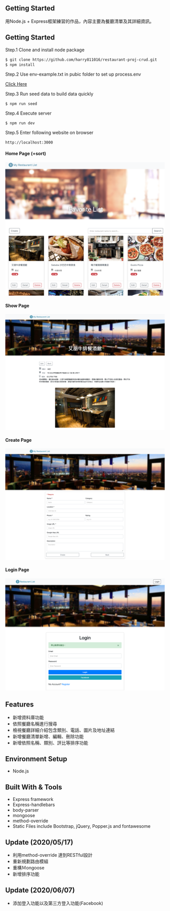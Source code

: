 ## Getting Started

用Node.js + Express框架練習的作品，內容主要為餐廳清單及其詳細資訊。

## Getting Started
Step.1 Clone and install node package
```
$ git clone https://github.com/harry811016/restaurant-proj-crud.git
$ npm install
```
Step.2 Use env-example.txt in pubic folder to set up process.env 

[Click Here](https://github.com/harry811016/restaurant-proj-crud/blob/master/public/env-example.txt)

Step.3 Run seed data to build data quickly
```
$ npm run seed
```
Step.4 Execute server 
```
$ npm run dev 
```
Step.5 Enter following website on browser
```
http://localhost:3000
```

#### Home Page (+sort) 

![Webpicture](/public/homepage.png)

#### Show Page

![Webpicture](/public/showpage.png)

#### Create Page

![Webpicture](/public/createpage.png)


#### Login Page

![Webpicture](/public/login.png)

## Features
* 新增資料庫功能
* 依照餐廳名稱進行搜尋
* 檢視餐廳詳細介紹包含類別、電話、圖片及地址連結
* 新增餐廳清單新增、編輯、刪除功能
* 新增依照名稱、類別、評比等排序功能

## Environment Setup
* Node.js

## Built With & Tools
* Express framework
* Express-handlebars
* body-parser
* mongoose
* method-override
* Static Files include Bootstrap, jQuery, Popper.js and fontawesome

## Update (2020/05/17)
* 利用method-override 達到RESTful設計
* 重新規劃路由模組
* 重構Ｍongoose
* 新增排序功能


## Update (2020/06/07)
* 添加登入功能以及第三方登入功能(Facebook)


